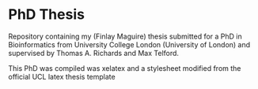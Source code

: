 PhD Thesis
==========

Repository containing my (Finlay Maguire) thesis submitted for a PhD in Bioinformatics from University College London (University of London) and supervised by Thomas A. Richards and Max Telford.

This PhD was compiled was xelatex and a stylesheet modified from the official UCL latex thesis template
